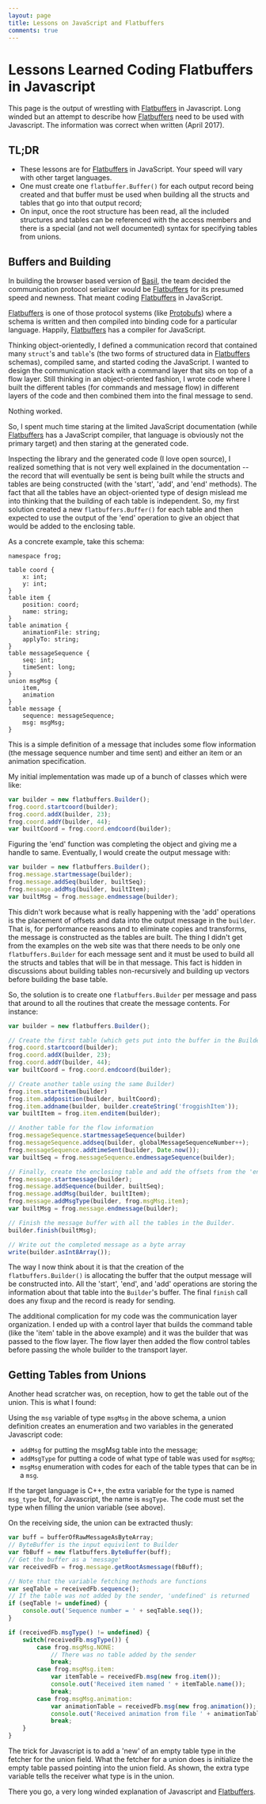 ```yaml
---
layout: page
title: Lessons on JavaScript and Flatbuffers
comments: true
---
```

# Lessons Learned Coding Flatbuffers in Javascript

This page is the output of wrestling with [Flatbuffers] in Javascript.
Long winded but an attempt to describe how [Flatbuffers] need to be used with Javascript.
The information was correct when written (April 2017).

## TL;DR

* These lessons are for [Flatbuffers] in JavaScript. Your speed will vary with other target languages.
* One must create one `flatbuffer.Buffer()` for each output record being created and that buffer must be used when building all the structs and tables that go into that output record;
* On input, once the root structure has been read, all the included structures and tables can be referenced with the access members and there is a special (and not well documented) syntax for specifying tables from unions.

## Buffers and Building

In building the browser based version of [Basil], the team decided the
communication protocol serializer would be [Flatbuffers] for its presumed speed
and newness. That meant coding [Flatbuffers] in JavaScript.

[Flatbuffers] is one of those protocol systems (like [Protobufs])
where a schema is written and then compiled into binding code for
a particular language. Happily, [Flatbuffers] has a compiler for
JavaScript.

Thinking object-orientedly, I defined a communication record that
contained many `struct`'s and `table`'s (the two forms of structured
data in [Flatbuffers] schemas), compiled same, and started coding
the JavaScript.
I wanted to design the communication stack with
a command layer that sits on top of a flow layer. 
Still thinking in an object-oriented fashion, I wrote code
where I built the different tables (for commands and message flow)
in different layers of the code and then combined them into the final
message to send.

Nothing worked.

So, I spent much time staring at the limited JavaScript documentation
(while [Flatbuffers] has a JavaScript compiler, that language is obviously not
the primary target) and then staring at the generated code.

Inspecting the library and the generated code
(I love open source),
I realized something that is not very well explained in the documentation --
the record that will eventually be sent is being built
while the structs and  tables are being constructed (with the 'start', 'add', and 'end' methods).
The fact that all the tables have an object-oriented type of design
mislead me into thinking that the building of each table is independent.
So, my first solution created a new `flatbuffers.Buffer()` for each table
and then expected to use the output of the 'end' operation to give an object
that would be added to the enclosing table.

As a concrete example, take this schema:

```
namespace frog;

table coord {
    x: int;
    y: int;
}
table item {
    position: coord;
    name: string;
}
table animation {
    animationFile: string;
    applyTo: string;
}
table messageSequence {
    seq: int;
    timeSent: long;
}
union msgMsg {
    item,
    animation
}
table message {
    sequence: messageSequence;
    msg: msgMsg;
}
```

This is a simple definition of a message that includes some flow information
(the message sequence number and time sent) and either an item or an animation
specification.

My initial implementation was made up of a bunch of classes which were like:

```javascript
var builder = new flatbuffers.Builder();
frog.coord.startcoord(builder);
frog.coord.addX(builder, 23);
frog.coord.addY(builder, 44);
var builtCoord = frog.coord.endcoord(builder);
```

Figuring the 'end' function was completing the object and giving me a handle to
same. Eventually, I would create the output message with:

```javascript
var builder = new flatbuffers.Builder();
frog.message.startmessage(builder);
frog.message.addSeq(builder, builtSeq);
frog.message.addMsg(builder, builtItem);
var builtMsg = frog.message.endmessage(builder);
```

This didn't work because what is really happening with the
'add' operations is the placement of offsets and data into the output
message in the `builder`.
That is,
for performance reasons and to eliminate copies and transforms, the message
is constructed as the tables are built.
The thing I didn't get from the examples on the web site was that there needs
to be only one `flatbuffers.Builder` for each message sent and it must be used
to build all the structs and tables that will be in that message.
This fact is hidden in discussions about building tables non-recursively
and building up vectors before building the base table.

So, the solution is to create one `flatbuffers.Builder` per message and pass that
around to all the routines that create the message contents. For instance:

```javascript
var builder = new flatbuffers.Builder();

// Create the first table (which gets put into the buffer in the Builder)
frog.coord.startcoord(builder);
frog.coord.addX(builder, 23);
frog.coord.addY(builder, 44);
var builtCoord = frog.coord.endcoord(builder);

// Create another table using the same Builder)
frog.item.startitem(builder)
frog.item.addposition(builder, builtCoord);
frog.item.addname(builder, builder.createString('froggishItem'));
var builtItem = frog.item.enditem(builder);

// Another table for the flow information
frog.messageSequence.startmessageSequence(builder)
frog.messageSequence.addseq(builder, globalMessageSequenceNumber++);
frog.messageSequence.addtimeSent(builder, Date.now());
var builtSeq = frog.messageSequence.endmessageSequence(builder);

// Finally, create the enclosing table and add the offsets from the 'end' methods
frog.message.startmessage(builder);
frog.message.addSequence(builder, builtSeq);
frog.message.addMsg(builder, builtItem);
frog.message.addMsgType(builder, frog.msgMsg.item);
var builtMsg = frog.message.endmessage(builder);

// Finish the message buffer with all the tables in the Builder.
builder.finish(builtMsg);

// Write out the completed message as a byte array
write(builder.asInt8Array());
```

The way I now think about it is that the creation of the `flatbuffers.Builder()` is
allocating the buffer that the output message will be constructed into.
All the 'start', 'end', and 'add' operations are storing the information
about that table into  the `Builder`'s buffer. The final `finish` call
does any fixup and the record is ready for sending.

The additional complication for my code was the communication layer
organization. I ended up with a control layer that builds  the command
table (like the 'item' table in the above example) and it was the builder
that was passed to the flow layer. The flow layer then added the flow control tables
before passing the whole builder to the transport layer.

## Getting Tables from Unions

Another head scratcher was, on reception, how to get the table
out of the union. This is what I found:

Using the `msg` variable of type `msgMsg` in the above schema,
a union definition creates an enumeration and two variables
in the generated Javascript code:

* `addMsg` for putting the msgMsg table into the message;
* `addMsgType` for putting a code of what type of table was used for `msgMsg`;
* `msgMsg` enumeration with codes for each of the table types that can be in a `msg`.

If the target language is C++, the extra variable for the type is named `msg_type` but,
for Javascript, the name is `msgType`. The code must set the type when filling
the union variable (see above).

On the receiving side, the union can be extracted thusly:

```javascript
var buff = bufferOfRawMessageAsByteArray;
// ByteBuffer is the input equivilent to Builder
var fbBuff = new flatbuffers.ByteBuffer(buff);
// Get the buffer as a 'message'
var receivedFb = frog.message.getRootAsmessage(fbBuff);

// Note that the variable fetching methods are functions
var seqTable = receivedFb.sequence();
// If the table was not added by the sender, 'undefined' is returned
if (seqTable != undefined) {
    console.out('Sequence number = ' + seqTable.seq());
}

if (receivedFb.msgType() != undefined) {
    switch(receivedFb.msgType()) {
        case frog.msgMsg.NONE:
            // There was no table added by the sender
            break;
        case frog.msgMsg.item:
            var itemTable = receivedFb.msg(new frog.item());
            console.out('Received item named ' + itemTable.name());
            break;
        case frog.msgMsg.animation:
            var animationTable = receivedFb.msg(new frog.animation());
            console.out('Received animation from file ' + animationTable.animationFile());
            break;
    }
}
```

The trick for Javascript is to add a 'new' of an empty table type in the fetcher
for the union field. What the fetcher for a union does is initialize the empty
table passed pointing into the union field. As shown, the extra type variable tells
the receiver what type is in the union.

There you go, a very long winded explanation of Javascript and [Flatbuffers].

[Flatbuffers]: https://google.github.io/flatbuffers/
[Basil]: https://github.com/Misterblue/basil
[Protobufs]: https://developers.google.com/protocol-buffers/

<!-- vim: shiftwidth=2 tabstop=2 autoindent expandtab
-->
